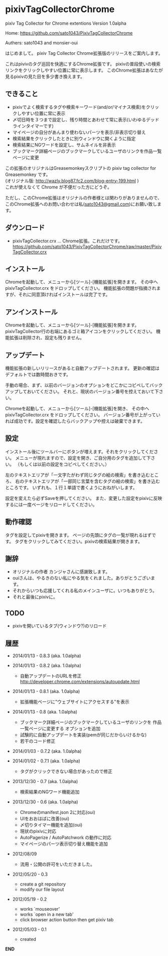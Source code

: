 pixivTagCollectorChrome
=======================

pixiv Tag Collector for Chrome extentions Version 1.0alpha

Home:
  https://github.com/sato1043/PixivTagCollectorChrome

Authers:
  sato1043 and monsier-oui

  
はじめまして。
pixiv Tag Collector Chrome拡張版のリリースをご案内します。

これはpivivのタグ巡回を快適にするChrome拡張です。
pixivの普段使いの検索リンクをクリックしやすい位置に常に表示します。
このChrome拡張はあなたが見るpixivの見た目を多少書き換えます。


## できること
* pixivでよく検索するタグや検索キーワード(and/or/マイナス検索)をクリックしやすい位置に常に表示
* 〆切日時を３つまで設定し、残り時間とあわせて常に表示(いわゆるデッドラインタイマーです)
* マイページの自分があんまり使わないパーツを表示/非表示切り替え
* 検索結果をクリックしたときに別ウィンドウに開くように指定
* 検索結果にNGワードを設定し、サムネイルを非表示
* ブックマーク詳細ページのブックマークしているユーザのリンクを作品一覧ページに変更

この拡張のオリジナルはGreasemonkeyスクリプトの pixiv tag collector for Greasemonkey です。  
(オリジナル版: http://wazly.blog87.fc2.com/blog-entry-199.html )  
これが使えなくて Chrome が不便だった方にどうぞ。

ただし、このChrome拡張はオリジナルの作者様とは関わりがありませんので、
このChrome拡張へのお問い合わせは私(sato1043@gmail.com)にお願い致します。


## ダウンロード
* pixivTagCollector.crx ... Chrome拡張。これだけです。
https://github.com/sato1043/PixivTagCollectorChrome/raw/master/PixivTagCollector.crx


## インストール
Chromeを起動して、メニューから[ツール]-[機能拡張]を開きます。
その中へ pixivTagCollector.crx をドロップしてください。
機能拡張の問題が指摘されますが、それに同意頂ければインストールは完了です。


## アンインストール
Chromeを起動して、メニューから[ツール]-[機能拡張]を開きます。
pixivTagCollector行の右端にあるゴミ箱アイコンをクリックしてください。
機能拡張は削除され、設定も残りません。


## アップデート
機能拡張の新しいリリースがあると自動アップデートされます。
更新の確認はデフォルトでは数時間おきです。

手動の場合、まず、以前のバージョンのオプションをどこかにコピペしてバックアップしておいてください。
それと、現状のバージョン番号を控えておいて下さい。

Chromeを起動して、メニューから[ツール]-[機能拡張]を開き、
その中へ pixivTagCollector.crx をドロップしてください。
バージョン番号が上がっていれば成功です。設定を確認したらバックアップや控えは破棄できます。


## 設定
インストール後にツールバーにボタンが増えます。それをクリックしてください。
メニューが現れますので、設定を開き、ご自分用のタグを追加して下さい。
（もしくは以前の設定をコピペしてください。）

左のテキストエリアが「一文字たがわず同じタグの絵の検索」を書き込むところ、
右のテキストエリアが「一部同じ言葉を含むタグの絵の検索」を書き込むところです。
いずれも、１行１単語で書くようにおねがいします。

設定を変えたら必ずSaveを押してください。
また、変更した設定をpixivに反映するには一度ページをリロードしてください。


## 動作確認
タグを設定してpixivを開きます。
ページの先頭にタグの一覧が現れるはずです。
タグをクリックしてみてください。pixivの検索結果が開きます。


## 謝辞
  * オリジナルの作者 カンジャさんに感謝致します。
  * ouiさんは、やるきのない私にやる気をくれました。ありがとうございます。
  * それからいつも応援してくれる私のメインユーザに。いつもありがとう。
  * それと最後にpixivに。


## TODO
  * pixivを開いているタブ(ウィンドウ?)のリロード


## 履歴
* 2014/01/13 - 0.8.3 (aka. 1.0alpha)
* 2014/01/13 - 0.8.2 (aka. 1.0alpha)
	- 自動アップデートのURLを修正
	http://developer.chrome.com/extensions/autoupdate.html

* 2014/01/13 - 0.8.1 (aka. 1.0alpha)
	- 拡張機能ページに"ウェブサイトにアクセスする"を表示

* 2014/01/13 - 0.8 (aka. 1.0alpha)
	- ブックマーク詳細ページのブックマークしているユーザのリンクを
	  作品一覧ページに変更する オプションを追加
	- 試験的に自動アップデートを実装(pemが同じだからいけるかな)
	- 若干のコード修正

* 2014/01/03 - 0.7.2 (aka. 1.0alpha)
* 2014/01/02 - 0.7.1 (aka. 1.0alpha)
    - タグがクリックできない場合があったので修正

* 2013/12/30 - 0.7 (aka. 1.0alpha)
    - 検索結果のNGワード機能追加

* 2013/12/30 - 0.6 (aka. 1.0alpha)
    - Chromeのmanifest.json 2に対応(oui)
    - UIをおおはばに改善(oui)
    - 〆切りタイマー機能を追加(oui)
    - 現状のpixivに対応
    - AutoPagerize / AutoPatchwork の動作に対応
    - マイページのパーツ表示切り替え機能を追加

* 2012/08/09 
    - 流用・公開の許可をいただきました。

* 2012/05/20 - 0.3
    - create a git repository
    - modify our file layout

* 2012/05/19 - 0.2
    - works `mouseover'
    - works `open in a new tab'
    - click browser action button then get pixiv tab

* 2012/05/03 - 0.1 
    - created

__END__
